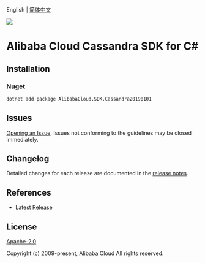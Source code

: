 English | [简体中文](README-CN.md)

![](https://aliyunsdk-pages.alicdn.com/icons/AlibabaCloud.svg)

# Alibaba Cloud Cassandra SDK for C#

## Installation

### Nuget

```bash
dotnet add package AlibabaCloud.SDK.Cassandra20190101
```

## Issues

[Opening an Issue](https://github.com/aliyun/alibabacloud-csharp-sdk/issues/new), Issues not conforming to the guidelines may be closed immediately.

## Changelog

Detailed changes for each release are documented in the [release notes](./ChangeLog.md).

## References

* [Latest Release](https://github.com/aliyun/alibabacloud-csharp-sdk/)

## License

[Apache-2.0](http://www.apache.org/licenses/LICENSE-2.0)

Copyright (c) 2009-present, Alibaba Cloud All rights reserved.
